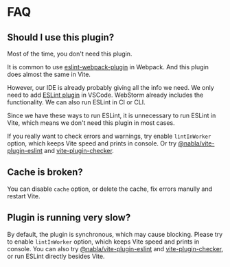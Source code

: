 # FAQ

## Should I use this plugin?

Most of the time, you don't need this plugin.

It is common to use [eslint-webpack-plugin](https://github.com/webpack-contrib/eslint-webpack-plugin) in Webpack. And this plugin does almost the same in Vite.

However, our IDE is already probably giving all the info we need. We only need to add [ESLint plugin](https://marketplace.visualstudio.com/items?itemName=dbaeumer.vscode-eslint) in VSCode. WebStorm already includes the functionality. We can also run ESLint in CI or CLI.

Since we have these ways to run ESLint, it is unnecessary to run ESLint in Vite, which means we don't need this plugin in most cases.

If you really want to check errors and warnings, try enable `lintInWorker` option, which keeps Vite speed and prints in console. Or try [@nabla/vite-plugin-eslint](https://github.com/nabla/vite-plugin-eslint) and [vite-plugin-checker](https://github.com/fi3ework/vite-plugin-checker).

## Cache is broken?

You can disable `cache` option, or delete the cache, fix errors manully and restart Vite.

## Plugin is running very slow?

By default, the plugin is synchronous, which may cause blocking. Please try to enable `lintInWorker` option, which keeps Vite speed and prints in console. You can also try [@nabla/vite-plugin-eslint](https://github.com/nabla/vite-plugin-eslint) and [vite-plugin-checker](https://github.com/fi3ework/vite-plugin-checker), or run ESLint directly besides Vite.

